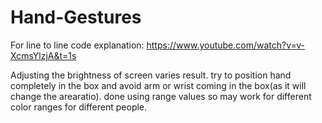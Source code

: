 # Hand-Gestures
For line to line code explanation:
https://www.youtube.com/watch?v=v-XcmsYlzjA&t=1s

Adjusting the brightness of screen varies result. 
try to position hand completely in the box and avoid arm or wrist coming in the box(as it will change the arearatio). 
done using range values so may work for different color ranges for different people.
